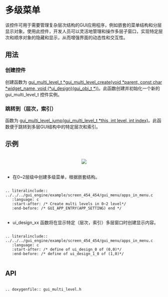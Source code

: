 # 多级菜单

该控件可用于需要管理复杂层次结构的GUI应用程序，例如嵌套的菜单结构和分层显示对象。使用此控件，开发人员可以灵活地管理和操作多层子窗口，实现特定层次和顺序对象的隐藏和显示，从而增强界面的动态性和交互性。

## 用法

### 创建控件
创建函数为 [gui_multi_level_t *gui_multi_level_create(void *parent, const char *widget_name, void (*ui_design)(gui_obj_t *))](#gui_multi_level_create)。此函数创建并初始化一个新的 gui_multi_level_t 控件实例。

### 跳转到（层次，索引）
函数为 [gui_multi_level_jump(gui_multi_level_t  *this, int level, int index)](#gui_multi_level_jump)。此函数便于跳转到多层GUI结构中的特定层次和索引。

## 示例
<br>
<div style="text-align: center"><img src="https://docs.realmcu.com/HoneyGUI/image/widgets/multi_level.gif"  /></div>
<br>

- 在0~2层级中创建多级菜单，根据嵌套结构。
```eval_rst

.. literalinclude:: ../../../gui_engine/example/screen_454_454/gui_menu/apps_in_menu.c
   :language: c
   :start-after: /* Create multi levels in 0~2 level*/
   :end-before: /* GUI_APP_ENTRY(APP_SETTING) end */


```
- ui_design_xx 函数将在显示特定（层次，索引）多层窗口时创建显示内容。
```eval_rst

.. literalinclude:: ../../../gui_engine/example/screen_454_454/gui_menu/apps_in_menu.c
   :language: c
   :start-after: /* define of ui_design_0 of (0,0)*/
   :end-before: /* define of ui_design_1_0 of (1,0)*/


```
<span id = "gui_multi_level_create">

## API

</span>

```eval_rst

.. doxygenfile:: gui_multi_level.h

```
